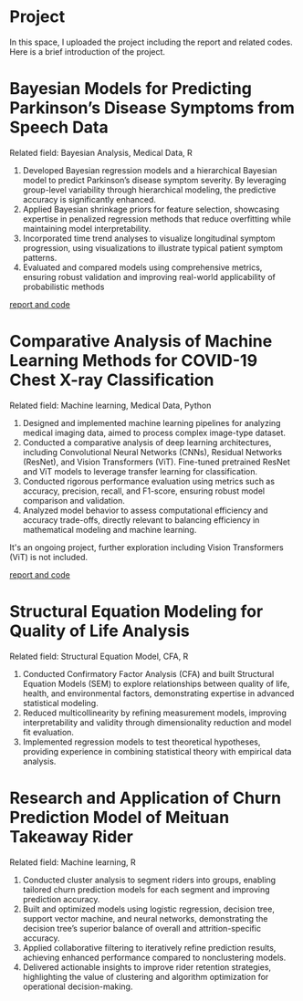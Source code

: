 # Project
In this space, I uploaded the project including the report and related codes.
Here is a brief introduction of the project.

# Bayesian Models for Predicting Parkinson’s Disease Symptoms from Speech Data
Related field: Bayesian Analysis, Medical Data, R

1. Developed Bayesian regression models and a hierarchical Bayesian model to predict Parkinson’s disease symptom severity. By leveraging group-level variability through hierarchical modeling, the predictive accuracy is significantly enhanced.
2. Applied Bayesian shrinkage priors for feature selection, showcasing expertise in penalized regression methods that reduce overfitting while maintaining model interpretability.
3. Incorporated time trend analyses to visualize longitudinal symptom progression, using visualizations to illustrate typical patient symptom patterns.
4. Evaluated and compared models using comprehensive metrics, ensuring robust validation and improving real-world applicability of probabilistic methods
   
 [report and code](https://github.com/ClaireYeTian/Project#:~:text=6%20Commits-,Bayesian%20Analysis,-Add%20files%20via)

# Comparative Analysis of Machine Learning Methods for COVID-19 Chest X-ray Classification
Related field: Machine learning, Medical Data, Python

1. Designed and implemented machine learning pipelines for analyzing medical imaging data, aimed to process complex image-type dataset.
2. Conducted a comparative analysis of deep learning architectures, including Convolutional Neural Networks (CNNs), Residual Networks (ResNet), and Vision Transformers (ViT). Fine-tuned pretrained ResNet and ViT models to leverage transfer learning for classification.
3. Conducted rigorous performance evaluation using metrics such as accuracy, precision, recall, and F1-score, ensuring robust model comparison and validation.
4. Analyzed model behavior to assess computational efficiency and accuracy trade-offs, directly relevant to balancing efficiency in mathematical modeling and machine learning.

It's an ongoing project, further exploration including Vision Transformers (ViT) is not included.

 [report and code](https://github.com/ClaireYeTian/Project/tree/main/Machine%20Learning)


# Structural Equation Modeling for Quality of Life Analysis
Related field: Structural Equation Model, CFA, R
1. Conducted Confirmatory Factor Analysis (CFA) and built Structural Equation Models (SEM) to explore relationships between quality of life, health, and environmental factors, demonstrating expertise in advanced statistical modeling.
2. Reduced multicollinearity by refining measurement models, improving interpretability and validity through dimensionality reduction and model fit evaluation.
3. Implemented regression models to test theoretical hypotheses, providing experience in combining statistical theory with
empirical data analysis.

# Research and Application of Churn Prediction Model of Meituan Takeaway Rider
Related field: Machine learning, R

1. Conducted cluster analysis to segment riders into groups, enabling tailored churn prediction models for each segment and improving prediction accuracy.
2. Built and optimized models using logistic regression, decision tree, support vector machine, and neural networks, demonstrating the decision tree’s superior balance of overall and attrition-specific accuracy.
3. Applied collaborative filtering to iteratively refine prediction results, achieving enhanced performance compared to nonclustering models.
4. Delivered actionable insights to improve rider retention strategies, highlighting the value of clustering and algorithm optimization for operational decision-making.


